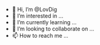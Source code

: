 - 👋 Hi, I’m @LovDig
- 👀 I’m interested in ...
- 🌱 I’m currently learning ...
- 💞️ I’m looking to collaborate on ...
- 📫 How to reach me ...

<!---
LovDig/LovDig is a ✨ special ✨ repository because its `README.md` (this file) appears on your GitHub profile.
You can click the Preview link to take a look at your changes.
--->
